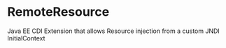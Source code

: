 # RemoteResource
Java EE CDI Extension that allows Resource injection from a custom JNDI InitialContext
